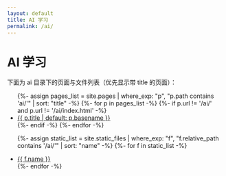 ```yaml
---
layout: default
title: AI 学习
permalink: /ai/
---
```


# AI 学习

下面为 ai 目录下的页面与文件列表（优先显示带 title 的页面）：

<ul>
  {%- assign pages_list = site.pages | where_exp: "p", "p.path contains 'ai/'" | sort: "title" -%}
  {%- for p in pages_list -%}
    {%- if p.url != '/ai/' and p.url != '/ai/index.html' -%}
      <li><a href="{{ p.url | relative_url }}">{{ p.title | default: p.basename }}</a></li>
    {%- endif -%}
  {%- endfor -%}

  {%- assign static_list = site.static_files | where_exp: "f", "f.relative_path contains '/ai/'" | sort: "name" -%}
  {%- for f in static_list -%}
    <li><a href="{{ f.relative_path | relative_url }}">{{ f.name }}</a></li>
  {%- endfor -%}
</ul>